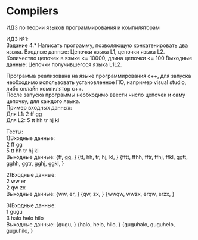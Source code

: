 # Compilers
ИДЗ по теории языков программирования и компиляторам 


ИДЗ №1:<BR>
Задание 4.* Написать программу, позволяющую конкатенировать два языка.
Входные данные: Цепочки языка L1, цепочки языка L2. Количество цепочек в языке <= 10000, длина цепочки <= 100
Выходные данные: Цепочки получившегося языка L1L2.

Программа реализована на языке программирования с++, для запуска необходимо использовать установленное ПО, например visual studio, либо онлайн компилятор c++. <br>
После запуска программы необходимо ввести число цепочек и саму цепочку, для каждого языка.<br>
Пример входных данных: <br>
Для L1: 2 ff gg <br>
Для L2: 5 tt hh tr hj kl

Тесты: <br>
1)Входные данные: <br>
2 ff gg <br>
5 tt hh tr hj kl <br>
Выходные данные: {ff, gg, } {tt, hh, tr, hj, kl, } {fftt, ffhh, fftr, ffhj, ffkl, ggtt, gghh, ggtr, gghj, ggkl, }

2)Входные данные: <br>
2 ww er <br>
2 qw zx <br>
Выходные данные: {ww, er, } {qw, zx, } {wwqw, wwzx, erqw, erzx, }

3)Входные данные: <br>
1 gugu <br>
3 halo helo hilo <br>
Выходные данные: {gugu, } {halo, helo, hilo, } {guguhalo, guguhelo, guguhilo, }


